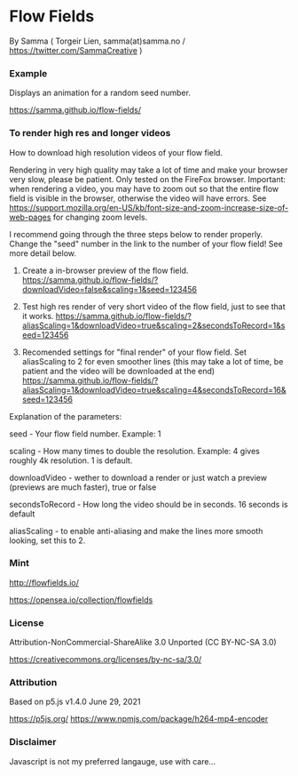 # Flow Fields
By Samma ( Torgeir Lien, samma(at)samma.no / https://twitter.com/SammaCreative )

### Example

Displays an animation for a random seed number.

https://samma.github.io/flow-fields/

### To render high res and longer videos
How to download high resolution videos of your flow field. 

Rendering in very high quality may take a lot of time and make your browser very slow, please be patient. Only tested on the FireFox browser.
Important: when rendering a video, you may have to zoom out so that the entire flow field is visible in the browser, otherwise the video will have errors. See https://support.mozilla.org/en-US/kb/font-size-and-zoom-increase-size-of-web-pages for changing zoom levels. 

I recommend going through the three steps below to render properly. Change the "seed" number in the link to the number of your flow field! See more detail below. 

1. Create a in-browser preview of the flow field.
https://samma.github.io/flow-fields/?downloadVideo=false&scaling=1&seed=123456

2. Test high res render of very short video of the flow field, just to see that it works.
https://samma.github.io/flow-fields/?aliasScaling=1&downloadVideo=true&scaling=2&secondsToRecord=1&seed=123456

3. Recomended settings for "final render" of your flow field. Set aliasScaling to 2 for even smoother lines (this may take a lot of time, be patient and the video will be downloaded at the end)
https://samma.github.io/flow-fields/?aliasScaling=1&downloadVideo=true&scaling=4&secondsToRecord=16&seed=123456

Explanation of the parameters:

seed - Your flow field number. Example: 1

scaling - How many times to double the resolution. Example: 4 gives roughly 4k resolution. 1 is default.

downloadVideo - wether to download a render or just watch a preview (previews are much faster), true or false

secondsToRecord - How long the video should be in seconds. 16 seconds is default

aliasScaling - to enable anti-aliasing and make the lines more smooth looking, set this to 2. 

### Mint

http://flowfields.io/

https://opensea.io/collection/flowfields

### License 

Attribution-NonCommercial-ShareAlike 3.0 Unported (CC BY-NC-SA 3.0) 

https://creativecommons.org/licenses/by-nc-sa/3.0/

### Attribution

Based on p5.js v1.4.0 June 29, 2021

https://p5js.org/
https://www.npmjs.com/package/h264-mp4-encoder

### Disclaimer

Javascript is not my preferred langauge, use with care... 
